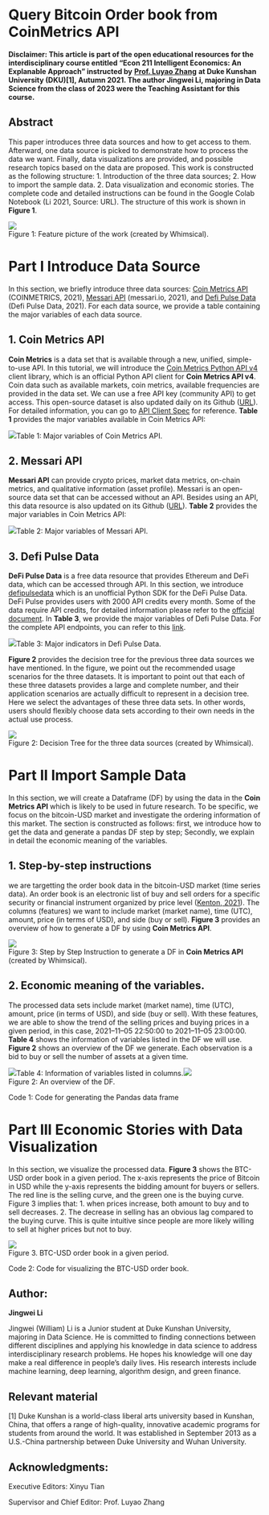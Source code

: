 **Query Bitcoin Order book from CoinMetrics API**
=================================================

**Disclaimer: This article is part of the open educational resources for the interdisciplinary course entitled “Econ 211 Intelligent Economics: An Explanable Approach” instructed by** [**Prof. Luyao Zhang**](https://scholars.duke.edu/person/luyao.zhang) **at Duke Kunshan University (DKU)\[1\], Autumn 2021. The author Jingwei Li, majoring in Data Science from the class of 2023 were the Teaching Assistant for this course.**

**Abstract**
------------

This paper introduces three data sources and how to get access to them. Afterward, one data source is picked to demonstrate how to process the data we want. Finally, data visualizations are provided, and possible research topics based on the data are proposed. This work is constructed as the following structure: 1. Introduction of the three data sources; 2. How to import the sample data. 2. Data visualization and economic stories. The complete code and detailed instructions can be found in the Google Colab Notebook (Li 2021, Source: URL). The structure of this work is shown in **Figure 1**.

![](https://miro.medium.com/max/1400/0*D44V2RL60eZbvOR3)<br />Figure  1: Feature picture of the work (created by Whimsical).

**Part I Introduce Data Source**
================================

In this section, we briefly introduce three data sources: [Coin Metrics API](https://pypi.org/project/coinmetrics-api-client/) (COINMETRICS, 2021), [Messari API](https://pypi.org/project/messari/) (messari.io, 2021), and [Defi Pulse Data](https://docs.defipulse.com/) (Defi Pulse Data, 2021). For each data source, we provide a table containing the major variables of each data source.

1\. Coin Metrics API
--------------------

**Coin Metrics** is a data set that is available through a new, unified, simple-to-use API. In this tutorial, we will introduce the [Coin Metrics Python API v4](https://pypi.org/project/coinmetrics-api-client/) client library, which is an official Python API client for **Coin Metrics API v4**. Coin data such as available markets, coin metrics, available frequencies are provided in the data set. We can use a free API key (community API) to get access. This open-source dataset is also updated daily on its Github ([URL](https://github.com/coinmetrics/data)). For detailed information, you can go to [API Client Spec](https://coinmetrics.github.io/api-client-python/site/api_client.html) for reference. **Table 1** provides the major variables available in Coin Metrics API:

![](https://miro.medium.com/max/1400/1*BgDkCEuvpiidHGLKXN9V8w.png)Table 1: Major variables of Coin Metrics API.

2\. Messari API
---------------

**Messari API** can provide crypto prices, market data metrics, on-chain metrics, and qualitative information (asset profile). Messari is an open-source data set that can be accessed without an API. Besides using an API, this data resource is also updated on its Github ([URL](https://github.com/spenserhuang/messari-api-exploration)). **Table 2** provides the major variables in Coin Metrics API:

![](https://miro.medium.com/max/1400/1*bDar1FG6hXXrErih29rImg.png)Table 2: Major variables of Messari API.

3\. Defi Pulse Data
-------------------

**DeFi Pulse Data** is a free data resource that provides Ethereum and DeFi data, which can be accessed through API. In this section, we introduce [defipulsedata](https://pypi.org/project/defipulsedata/) which is an unofficial Python SDK for the DeFi Pulse Data. DeFi Pulse  provides users with 2000 API credits every month. Some of the data require API credits, for detailed information please refer to the [official document](https://docs.defipulse.com/overview-of-api-endpoints). In **Table 3**, we provide the major variables of Defi Pulse Data.  For the complete API endpoints, you can refer to this [link](https://docs.defipulse.com/overview-of-api-endpoints).

![](https://miro.medium.com/max/1400/1*ypyUgNN_I6W68P5CFEUy_Q.png)Table 3: Major indicators in Defi Pulse Data.

**Figure 2** provides the decision tree for the previous three data sources we have mentioned. In the figure, we point out the recommended usage scenarios for the three datasets. It is important to point out that each of these three datasets provides a large and complete number, and their application scenarios are actually difficult to represent in a decision tree. Here we select the advantages of these three data sets. In other words, users should flexibly choose data sets according to their own needs in the actual use process.

![](https://miro.medium.com/max/1400/0*weTz8v7RZjs5hi-Z)<br />Figure  2: Decision Tree for the three data sources (created by Whimsical).

Part II Import Sample Data
==========================

In this section, we will create a Dataframe (DF) by using the data in the **Coin Metrics API** which is likely to be used in future research. To be specific, we focus on the bitcoin-USD market and investigate the ordering information of this market. The section is constructed as follows: first, we introduce how to get the data and generate a pandas DF step by step; Secondly, we explain in detail the economic meaning of the variables.

1\. Step-by-step instructions
-----------------------------

we are targetting the order book data in the bitcoin-USD market (time series data). An order book is an electronic list of buy and sell orders for a specific security or financial instrument organized by price level ([Kenton, 2021](https://www.investopedia.com/terms/o/order-book.asp.)). The columns (features) we want to include market (market name), time (UTC), amount, price (in terms of USD), and side (buy or sell). **Figure 3** provides an overview of how to generate a DF by using **Coin Metrics API**.

![](https://miro.medium.com/max/1400/0*9e39Uo1c2famH4wq)<br />Figure 3: Step by Step Instruction to generate a DF in **Coin Metrics API** (created by Whimsical).

2\. Economic meaning of the variables.
--------------------------------------

The processed data sets include market (market name), time (UTC), amount, price (in terms of USD), and side (buy or sell). With these features, we are able to show the trend of the selling prices and buying prices in a given period, in this case, 2021–11–05 22:50:00 to 2021–11–05 23:00:00. **Table 4** shows the information of variables listed in the DF we will use. **Figure 2** shows an overview of the DF we generate. Each observation is a bid to buy or sell the number of assets at a given time.

![](https://miro.medium.com/max/1400/1*AwHp_prKI10gPB3IMOMP7g.png)Table 4: Information of variables listed in columns.![](https://miro.medium.com/max/1400/0*R9afz7erHwhNdjp0)<br />Figure  2: An overview of the DF.

Code 1: Code for generating the Pandas data frame

Part III Economic Stories with Data Visualization
=================================================

In this section, we visualize the processed data. **Figure 3** shows the BTC-USD order book in a given period. The x-axis represents the price of Bitcoin in USD while the y-axis represents the bidding amount for buyers or sellers. The red line is the selling curve, and the green one is the buying curve. Figure 3 implies that: 1. when prices increase, both amount to buy and to sell decreases. 2. The decrease in selling has an obvious lag compared to the buying curve. This is quite intuitive since people are more likely willing to sell at higher prices but not to buy.

![](https://miro.medium.com/max/824/0*mPFBk1G_ncx7HtdD)<br />Figure  3. BTC-USD order book in a given period.

Code 2: Code for visualizing the BTC-USD order book.

Author:
-------

**Jingwei Li**

Jingwei (William) Li is a Junior student at Duke Kunshan University, majoring in Data Science. He is committed to finding connections between different disciplines and applying his knowledge in data science to address interdisciplinary research problems. He hopes his knowledge will one day make a real difference in people’s daily lives. His research interests include machine learning, deep learning, algorithm design, and green finance.

Relevant material
-----------------

\[1\] Duke Kunshan is a world-class liberal arts university based in Kunshan, China, that offers a range of high-quality, innovative academic programs for students from around the world. It was established in September 2013 as a U.S.-China partnership between Duke University and Wuhan University.

Acknowledgments:
----------------

Executive Editors: Xinyu Tian

Supervisor and Chief Editor: Prof. Luyao Zhang
